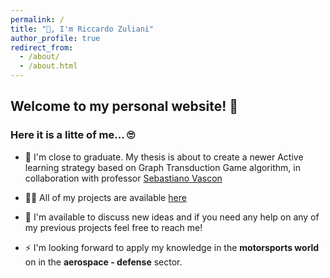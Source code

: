 ```yaml
---
permalink: /
title: "👋, I'm Riccardo Zuliani"
author_profile: true
redirect_from: 
  - /about/
  - /about.html
---
```


## Welcome to my personal website! 🤩 

### Here it is a litte of me... 🙄

- 🔬 I'm close to graduate. My thesis is about to create a newer Active learning strategy based on Graph Transduction Game algorithm, in collaboration with professor [Sebastiano Vascon](https://www.sebastianovascon.it/) 

- 👨‍💻 All of my projects are available [here](https://zuliani99.github.io/portfolio/)

- 💬 I'm available to discuss new ideas and if you need any help on any of my previous projects feel free to reach me!

- ⚡ I'm looking forward to apply my knowledge in the **motorsports world** on in the **aerospace - defense** sector.
